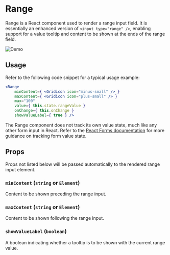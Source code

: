 # Range

Range is a React component used to render a range input field. It is essentially an enhanced version of `<input type="range" />`, enabling support for a value tooltip and content to be shown at the ends of the range field.

![Demo](https://cldup.com/06j_3TLMET-3000x3000.png)

## Usage

Refer to the following code snippet for a typical usage example:

```jsx
<Range
	minContent={ <Gridicon icon="minus-small" /> }
	maxContent={ <Gridicon icon="plus-small" /> }
	max="100"
	value={ this.state.rangeValue }
	onChange={ this.onChange }
	showValueLabel={ true } />
```

The Range component does not track its own value state, much like any other form input in React. Refer to the <a href="http://facebook.github.io/react/docs/forms.html">React Forms documentation</a> for more guidance on tracking form value state.

## Props

Props not listed below will be passed automatically to the rendered range input element.

### `minContent` (`string` or `Element`)

Content to be shown preceding the range input.

### `maxContent` (`string` or `Element`)

Content to be shown following the range input.

### `showValueLabel` (`boolean`)

A boolean indicating whether a tooltip is to be shown with the current range value.
